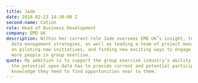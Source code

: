 ```yaml
---
title: Jade
date: 2018-02-23 14:30:00 Z
second-name: Cation
role: Head of Business Development
company: EMD UK
description: Within her current role Jade oversees EMD UK’s insight, technology and
  data management strategies, as well as leading a team of project managers, who focus
  on piloting new initiatives, and finding new exciting ways to engage and retain
  more people in group exercise.
quote: My ambition is to support the group exercise industry’s ability to harness
  the potential open data has to provide current and potential participants with the
  knowledge they need to find opportunities near to them.
---
```


